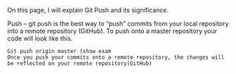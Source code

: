 On this page, I will explain Git Push and its significance.

Push – git push is the best way to “push” commits from your local repository into a remote repository (GitHub). To push onto a master repository your code will look like this.

	Git push origin master (show exam
	Once you push your commits onto a remote repository, the changes will be reflected on your remote repository(GitHub)

